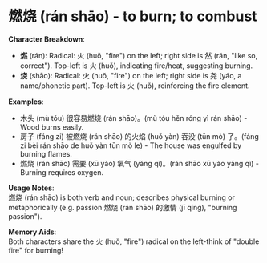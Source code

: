 # **燃烧 (rán shāo) - to burn; to combust**

**Character Breakdown**:  
- **燃** (rán):
  Radical: 火 (huǒ, "fire") on the left; right side is 然 (rán, "like so, correct"). Top-left is 火 (huǒ), indicating fire/heat, suggesting burning.  
- **烧** (shāo):
  Radical: 火 (huǒ, "fire") on the left; right side is 尧 (yáo, a name/phonetic part). Top-left is 火 (huǒ), reinforcing the fire element.

**Examples**:  
- 木头 (mù tóu) 很容易燃烧 (rán shāo)。(mù tóu hěn róng yì rán shāo) - Wood burns easily.  
- 房子 (fáng zi) 被燃烧 (rán shāo) 的火焰 (huǒ yàn) 吞没 (tūn mò) 了。(fáng zi bèi rán shāo de huǒ yàn tūn mò le) - The house was engulfed by burning flames.  
- 燃烧 (rán shāo) 需要 (xū yào) 氧气 (yǎng qì)。(rán shāo xū yào yǎng qì) - Burning requires oxygen.

**Usage Notes**:  
燃烧 (rán shāo) is both verb and noun; describes physical burning or metaphorically (e.g. passion 燃烧 (rán shāo) 的激情 (jī qíng), "burning passion").

**Memory Aids**:  
Both characters share the 火 (huǒ, "fire") radical on the left-think of "double fire" for burning!